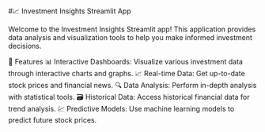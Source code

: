 #📈 Investment Insights Streamlit App

Welcome to the Investment Insights Streamlit app! This application provides data analysis and visualization tools to help you make informed investment decisions.

🚀 Features
📊 Interactive Dashboards: Visualize various investment data through interactive charts and graphs.
📈 Real-time Data: Get up-to-date stock prices and financial news.
🔍 Data Analysis: Perform in-depth analysis with statistical tools.
🗃️ Historical Data: Access historical financial data for trend analysis.
💹 Predictive Models: Use machine learning models to predict future stock prices.
